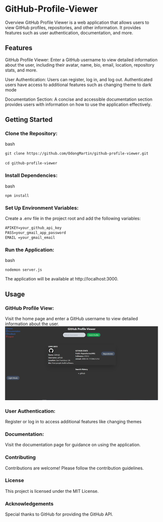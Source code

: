 ﻿# GitHub-Profile-Viewer

Overview
GitHub Profile Viewer is a web application that allows users to view GitHub profiles, repositories, and other information. It provides features such as user authentication, documentation, and more.

## Features
GitHub Profile Viewer: Enter a GitHub username to view detailed information about the user, including their avatar, name, bio, email, location, repository stats, and more.

User Authentication: Users can register, log in, and log out. Authenticated users have access to additional features such as changing theme to dark mode

Documentation Section: A concise and accessible documentation section provides users with information on how to use the application effectively.

## Getting Started

### Clone the Repository:

bash

    git clone https://github.com/OdongMartin/github-profile-viewer.git
    
    cd github-profile-viewer

### Install Dependencies:

bash
    
    npm install

### Set Up Environment Variables:
Create a .env file in the project root and add the following variables:

    APIKEY=your_github_api_key
    PASS=your_gmail_app_password
    EMAIL =your_gmail_email

### Run the Application:

bash

    nodemon server.js

The application will be available at http://localhost:3000.

## Usage

### GitHub Profile View:
Visit the home page and enter a GitHub username to view detailed information about the user.
![screen shot](public/img/readme-img.png)

### User Authentication:
Register or log in to access additional features like changing themes

### Documentation:
Visit the documentation page for guidance on using the application.

### Contributing
Contributions are welcome! Please follow the contribution guidelines. 

### License
This project is licensed under the MIT License.

### Acknowledgements
Special thanks to GitHub for providing the GitHub API.

